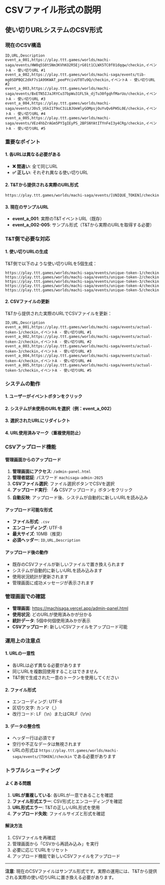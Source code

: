 # CSVファイル形式の説明

## 使い切りURLシステムのCSV形式

### 現在のCSV構造
```csv
ID,URL,Description
event_a_001,https://play.ttt.games/worlds/machi-saga/events/HW0q5S0tSNm3KVhKO2R5EjrG01t1CLWX5TC0f01dqqw/checkin,イベントA - 使い切りURL #1
event_a_002,https://play.ttt.games/worlds/machi-saga/events/tib-mg0SDPBQC2dkF7s1A99KWAT_peePYcivUT0Tu9Q/checkin,イベントA - 使い切りURL #2
event_a_003,https://play.ttt.games/worlds/machi-saga/events/BxETN5IJaJRYCu37bpWu31FL5k_djTu30fgqhfMarUo/checkin,イベントA - 使い切りURL #3
event_a_004,https://play.ttt.games/worlds/machi-saga/events/J0s5_USkI1T9oC3iLBJUeWlyGOMpsjOuYvQv6PH5L0E/checkin,イベントA - 使い切りURL #4
event_a_005,https://play.ttt.games/worlds/machi-saga/events/VEz4hbZrAGm5PYIgIEyPS_2BFSNYAtITYnFeI3y4CRg/checkin,イベントA - 使い切りURL #5
```

### 重要なポイント

#### 1. 各URLは異なる必要がある
- **❌ 間違い**: 全て同じURL
- **✅ 正しい**: それぞれ異なる使い切りURL

#### 2. T&Tから提供される実際のURL形式
```
https://play.ttt.games/worlds/machi-saga/events/[UNIQUE_TOKEN]/checkin
```

#### 3. 現在のサンプルURL
- **event_a_001**: 実際のT&TイベントURL（既存）
- **event_a_002-005**: サンプル形式（T&Tから実際のURLを取得する必要）

### T&T側で必要な対応

#### 1. 使い切りURLの生成
T&T側で以下のような使い切りURLを5個生成：
```
https://play.ttt.games/worlds/machi-saga/events/unique-token-1/checkin
https://play.ttt.games/worlds/machi-saga/events/unique-token-2/checkin
https://play.ttt.games/worlds/machi-saga/events/unique-token-3/checkin
https://play.ttt.games/worlds/machi-saga/events/unique-token-4/checkin
https://play.ttt.games/worlds/machi-saga/events/unique-token-5/checkin
```

#### 2. CSVファイルの更新
T&Tから提供された実際のURLでCSVファイルを更新：
```csv
ID,URL,Description
event_a_001,https://play.ttt.games/worlds/machi-saga/events/actual-token-1/checkin,イベントA - 使い切りURL #1
event_a_002,https://play.ttt.games/worlds/machi-saga/events/actual-token-2/checkin,イベントA - 使い切りURL #2
event_a_003,https://play.ttt.games/worlds/machi-saga/events/actual-token-3/checkin,イベントA - 使い切りURL #3
event_a_004,https://play.ttt.games/worlds/machi-saga/events/actual-token-4/checkin,イベントA - 使い切りURL #4
event_a_005,https://play.ttt.games/worlds/machi-saga/events/actual-token-5/checkin,イベントA - 使い切りURL #5
```

### システムの動作

#### 1. ユーザーがイベントボタンをクリック
#### 2. システムが未使用のURLを選択（例：event_a_002）
#### 3. 選択されたURLにリダイレクト
#### 4. URL使用済みマーク（重複使用防止）

### CSVアップロード機能

#### 管理画面からのアップロード
1. **管理画面にアクセス**: `/admin-panel.html`
2. **管理者認証**: パスワード `machisaga-admin-2025`
3. **CSVファイル選択**: ファイル選択ボタンでCSVを選択
4. **アップロード実行**: 「📤 CSVアップロード」ボタンをクリック
5. **自動反映**: アップロード後、システムが自動的に新しいURLを読み込み

#### アップロード可能な形式
- **ファイル形式**: `.csv`
- **エンコーディング**: UTF-8
- **最大サイズ**: 10MB（推奨）
- **必須ヘッダー**: `ID,URL,Description`

#### アップロード後の動作
- 既存のCSVファイルが新しいファイルで置き換えられます
- システムが自動的に新しいURLを読み込みます
- 使用状況統計が更新されます
- 管理画面に成功メッセージが表示されます

### 管理画面での確認
- **管理画面**: https://machisaga.vercel.app/admin-panel.html
- **使用状況**: どのURLが使用済みかが分かる
- **統計データ**: 5個中何個使用済みかが表示
- **CSVアップロード**: 新しいCSVファイルをアップロード可能

### 運用上の注意点

#### 1. URLの一意性
- 各URLは必ず異なる必要があります
- 同じURLを複数回使用することはできません
- T&T側で生成された一意のトークンを使用してください

#### 2. ファイル形式
- エンコーディング: UTF-8
- 区切り文字: カンマ（,）
- 改行コード: LF（\n）またはCRLF（\r\n）

#### 3. データの整合性
- ヘッダー行は必須です
- 空行や不正なデータは無視されます
- URLの形式は `https://play.ttt.games/worlds/machi-saga/events/[TOKEN]/checkin` である必要があります

### トラブルシューティング

#### よくある問題
1. **URLが重複している**: 各URLが一意であることを確認
2. **ファイル形式エラー**: CSV形式とエンコーディングを確認
3. **URL形式エラー**: T&Tの正しいURL形式を使用
4. **アップロード失敗**: ファイルサイズと形式を確認

#### 解決方法
1. CSVファイルを再確認
2. 管理画面から「CSVから再読み込み」を実行
3. 必要に応じてURLをリセット
4. アップロード機能で新しいCSVファイルをアップロード

---
**注意**: 現在のCSVファイルはサンプル形式です。実際の運用には、T&Tから提供される実際の使い切りURLに置き換える必要があります。
